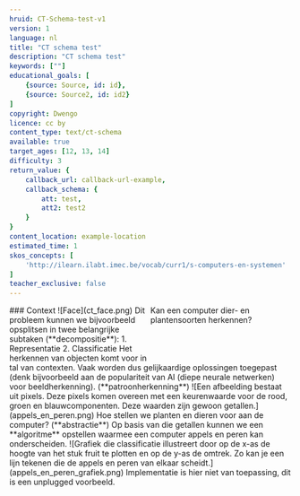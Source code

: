 ```yaml
---
hruid: CT-Schema-test-v1
version: 1
language: nl
title: "CT schema test"
description: "CT schema test"
keywords: [""]
educational_goals: [
    {source: Source, id: id}, 
    {source: Source2, id: id2}
]
copyright: Dwengo
licence: cc by
content_type: text/ct-schema
available: true
target_ages: [12, 13, 14]
difficulty: 3
return_value: {
    callback_url: callback-url-example,
    callback_schema: {
        att: test,
        att2: test2
    }
}
content_location: example-location
estimated_time: 1
skos_concepts: [
    'http://ilearn.ilabt.imec.be/vocab/curr1/s-computers-en-systemen'
]
teacher_exclusive: false
---
```



<context>
### Context
![Face](ct_face.png)
<div style="float:right;width:50%;height:100px">Kan een computer dier- en plantensoorten herkennen?</div>
</context>
<decomposition>
Dit probleem kunnen we bijvoorbeeld opsplitsen in twee belangrijke subtaken (**decompositie**):
1. Representatie
2. Classificatie
</decomposition>
<patternRecognition>
Het herkennen van objecten komt voor in tal van contexten. Vaak worden dus gelijkaardige oplossingen toegepast (denk bijvoorbeeld aan de populariteit van AI (diepe neurale netwerken) voor beeldherkenning). (**patroonherkenning**)
</patternRecognition>
<abstraction>
![Een afbeelding bestaat uit pixels. Deze pixels komen overeen met een keurenwaarde voor de rood, groen en blauwcomponenten. Deze waarden zijn gewoon getallen.](appels_en_peren.png)
Hoe stellen we planten en dieren voor aan de computer? (**abstractie**)
</abstraction>
<algorithms>
Op basis van die getallen kunnen we een **algoritme** opstellen waarmee een computer appels en peren kan onderscheiden.
![Grafiek die classificatie illustreert door op de x-as de hoogte van het stuk fruit te plotten en op de y-as de omtrek. Zo kan je een lijn tekenen die de appels en peren van elkaar scheidt.](appels_en_peren_grafiek.png)
</algorithms>
<implementation>
Implementatie is hier niet van toepassing, dit is een unplugged voorbeeld.
</implementation>







